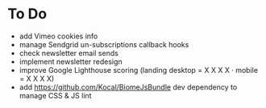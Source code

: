 To Do
=====

 * add Vimeo cookies info
 * manage Sendgrid un-subscriptions callback hooks
 * check newsletter email sends
 * implement newsletter redesign
 * improve Google Lighthouse scoring (landing desktop = X X X X · mobile = X X X X)
 * add https://github.com/Kocal/BiomeJsBundle dev dependency to manage CSS & JS lint
